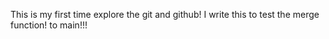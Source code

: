 This is my first time explore the git and github!
I write this to test the merge function!
to main!!!